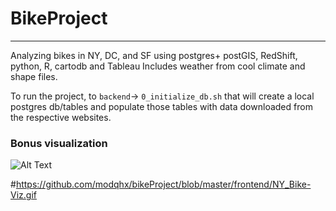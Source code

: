 # BikeProject
----


Analyzing bikes in NY, DC, and SF using postgres+ postGIS, RedShift, python, R, cartodb and Tableau
Includes weather from cool climate and shape files. 

To run the project, to `backend`-> `0_initialize_db.sh` that will create a local postgres db/tables and populate those tables with data downloaded from the respective websites. 

### Bonus visualization

![Alt Text](https://github.com/modqhx/bikeProject/blob/master/frontend/NY_Bike-Viz.gif) 

#https://github.com/modqhx/bikeProject/blob/master/frontend/NY_Bike-Viz.gif
 
